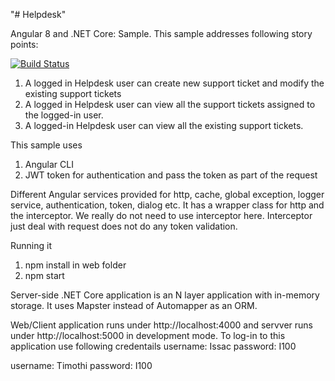 "# Helpdesk"

Angular 8 and .NET Core: Sample. This sample addresses following story points:

[![Build Status](https://dev.azure.com/manickathanmartin0101/Helpdesk/_apis/build/status/mvareeth.Helpdesk?branchName=master)](https://dev.azure.com/manickathanmartin0101/Helpdesk/_build/latest?definitionId=1&branchName=master)

1. A logged in Helpdesk user can create new support ticket and modify the existing support tickets 
2. A logged in Helpdesk user can view all the support tickets assigned to the logged-in user. 
3. A logged-in Helpdesk user can view all the existing support tickets.

This sample uses 

1. Angular CLI 
2. JWT token for authentication and pass the token as part of the request 

Different Angular services provided for http, cache, global exception, logger service, authentication, token, dialog etc. It has a wrapper class for http and the interceptor. We really do not need to use interceptor here. Interceptor just deal with request does not do any token validation.

Running it
1.	npm install in web folder
2.	npm start

Server-side .NET Core application is an N layer application with in-memory storage. It uses Mapster instead of Automapper as an ORM.

Web/Client application runs under http://localhost:4000 and servver runs under http://localhost:5000 in development mode.
To log-in to this application use following credentails
username: Issac
password: I100

username: Timothi
password: I100

